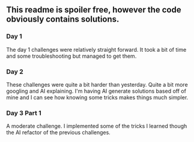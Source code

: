 **This readme is spoiler free, however the code obviously contains solutions.**
---

### Day 1
The day 1 challenges were relatively straight forward. It took a bit of time and some troubleshooting but managed to get them.

### Day 2
These challenges were quite a bit harder than yesterday. Quite a bit more googling and AI explaining.
I'm having AI generate solutions based off of mine and I can see how knowing some tricks makes things
much simpler. 

### Day 3 Part 1
A moderate challenge. I implemented some of the tricks I learned though the AI refactor of the previous challenges.